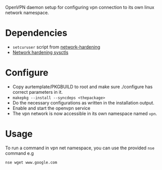 OpenVPN daemon setup for configuring vpn connection to its own linux network
namespace.

# Dependencies

* `setcuruser` script from [network-hardening](https://github.com/user827/network-hardening/blob/main/bin/setcuruser)
* [Network hardening sysctls](https://github.com/user827/network-hardening/blob/main/sysctls.conf)

# Configure
- Copy aurtemplate/PKGBUILD to root and make sure ./configure has correct
  parameters in it.
- `makepkg --install --syncdeps <thepackage>`
- Do the necessary configurations as written in the installation output.
- Enable and start the openvpn service
- The vpn network is now accessible in its own namespace named `vpn`.

# Usage
To run a command in vpn net namespace, you can use the provided `nse` command
e.g
```
nse wget www.google.com
```
